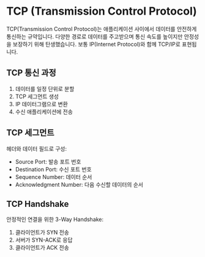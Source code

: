 # TCP (Transmission Control Protocol)

TCP(Transmission Control Protocol)는 애플리케이션 사이에서 데이터를 안전하게 통신하는 규약입니다. 다양한 경로로 데이터를 주고받으며 통신 속도를 높이지만 안정성을 보장하기 위해 탄생했습니다. 보통 IP(Internet Protocol)와 함께 TCP/IP로 표현됩니다.

## TCP 통신 과정
1. 데이터를 일정 단위로 분할
2. TCP 세그먼트 생성
3. IP 데이터그램으로 변환
4. 수신 애플리케이션에 전송

## TCP 세그먼트
헤더와 데이터 필드로 구성:
- Source Port: 발송 포트 번호
- Destination Port: 수신 포트 번호
- Sequence Number: 데이터 순서
- Acknowledgment Number: 다음 수신할 데이터의 순서

## TCP Handshake
안정적인 연결을 위한 3-Way Handshake:
1. 클라이언트가 SYN 전송
2. 서버가 SYN-ACK로 응답
3. 클라이언트가 ACK 전송


<!-- 참고 링크 -->
<!-- https://docs.tosspayments.com/resources/glossary/tcp -->
